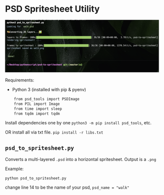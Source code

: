 # PSD Spritesheet Utility

![](screenshot.png)

Requirements:

- Python 3 (installed with pip & pyenv)

```
    from psd_tools import PSDImage
    from PIL import Image
    from time import sleep
    from tqdm import tqdm
```

Install dependencies one by one `python3 -m pip install psd_tools`, etc.

OR install all via txt file. `pip install -r libs.txt`

## `psd_to_spritesheet.py`

Converts a multi-layered `.psd` into a horizontal spritesheet. Output is a `.png`

Example:

```
python psd_to_spritesheet.py
```

change line 14 to be the name of your psd, `psd_name = "walk"`
